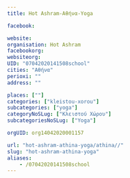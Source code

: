```yaml
---
title: Hot Ashram-Αθήνα-Yoga

facebook:

website:
organisation: Hot Ashram
facebookorg:
websiteorg:
UID: "07042020141508school"
cities: "Αθήνα"
perioxi: ""
address: ""

places: [""]
categories: ["kleistou-xorou"]
subcategories: ["yoga"]
categoryNoSLug: ["Κλειστού Χώρου"]
subcategoriesNoSLug: ["Yoga"]

orgUID: org14042020001157

url: "hot-ashram-athina-yoga/athina//"
slug: "hot-ashram-athina-yoga"
aliases:
    - /07042020141508school
---
```





